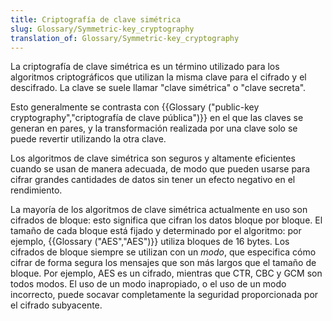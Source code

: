 ```yaml
---
title: Criptografía de clave simétrica
slug: Glossary/Symmetric-key_cryptography
translation_of: Glossary/Symmetric-key_cryptography
---
```


La criptografía de clave simétrica es un término utilizado para los algoritmos criptográficos que utilizan la misma clave para el cifrado y el descifrado. La clave se suele llamar "clave simétrica" o "clave secreta".

Esto generalmente se contrasta con {{Glossary ("public-key cryptography","criptografía de clave pública")}} en el que las claves se generan en pares, y la transformación realizada por una clave solo se puede revertir utilizando la otra clave.

Los algoritmos de clave simétrica son seguros y altamente eficientes cuando se usan de manera adecuada, de modo que pueden usarse para cifrar grandes cantidades de datos sin tener un efecto negativo en el rendimiento.

La mayoría de los algoritmos de clave simétrica actualmente en uso son cifrados de bloque: esto significa que cifran los datos bloque por bloque. El tamaño de cada bloque está fijado y determinado por el algoritmo: por ejemplo, {{Glossary ("AES","AES")}} utiliza bloques de 16 bytes. Los cifrados de bloque siempre se utilizan con un _modo_, que especifica cómo cifrar de forma segura los mensajes que son más largos que el tamaño de bloque. Por ejemplo, AES es un cifrado, mientras que CTR, CBC y GCM son todos modos. El uso de un modo inapropiado, o el uso de un modo incorrecto, puede socavar completamente la seguridad proporcionada por el cifrado subyacente.

